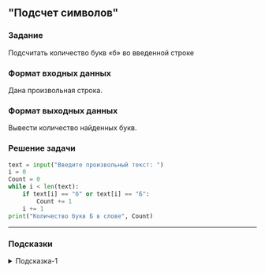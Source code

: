 ## "Подсчет символов"

### Задание

Подсчитать количество букв «б» во введенной строке

### Формат входных данных

Дана произвольная строка.

### Формат выходных данных

Вывести количество найденных букв.

### Решение задачи

```python
text = input("Введите произвольный текст: ")
i = 0
Count = 0
while i < len(text):
    if text[i] == "б" or text[i] == "Б":
        Count += 1
    i += 1
print("Количество букв Б в слове", Count)
```

---

### Подсказки

<details>
<summary>Подсказка-1</summary>
Для решения задачи найдите подходящий метод строки.
</details>
